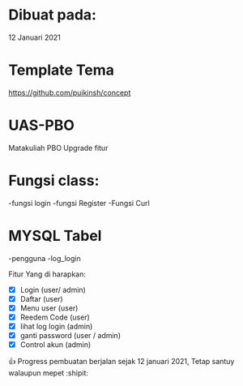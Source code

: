 # Dibuat pada:
12 Januari 2021

# Template Tema

https://github.com/puikinsh/concept

# UAS-PBO
Matakuliah PBO
Upgrade fitur

# Fungsi class:
-fungsi login
-fungsi Register
-Fungsi Curl

# MYSQL Tabel
-pengguna
-log_login

Fitur Yang di harapkan:
- [x] Login (user/ admin)
- [X] Daftar  (user)
- [X] Menu user (user)
- [X] Reedem Code (user)
- [X] lihat log login (admin)
- [X] ganti password (user / admin)
- [X] Control akun (admin)

:+1: Progress pembuatan berjalan sejak 12 januari 2021, Tetap santuy walaupun mepet :shipit:
